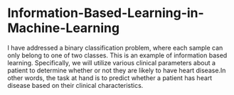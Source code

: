 # Information-Based-Learning-in-Machine-Learning

I have addressed a binary classification problem, where each sample can only belong to one of two classes. This is an example of information based learning. Specifically, we will utilize various clinical parameters about a patient to determine whether or not they are likely to have heart disease.In other words, the task at hand is to predict whether a patient has heart disease based on their clinical characteristics.
